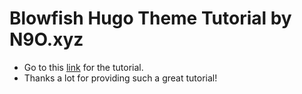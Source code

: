# Blowfish Hugo Theme Tutorial by N9O.xyz

- Go to this [link](https://n9o.xyz/posts/202310-blowfish-tutorial/) for the tutorial.
- Thanks a lot for providing such a great tutorial!


